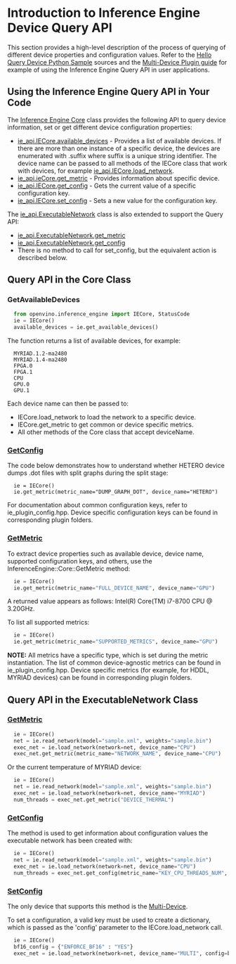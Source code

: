 # Introduction to Inference Engine Device Query API

This section provides a high-level description of the process of querying of different device properties and configuration values. Refer to the [Hello Query Device Python Sample](https://docs.openvinotoolkit.org/latest/openvino_inference_engine_ie_bridges_python_sample_hello_query_device_README.html) sources and the [Multi-Device Plugin guide](https://docs.openvinotoolkit.org/latest/openvino_docs_IE_DG_supported_plugins_MULTI.html) for example of using the Inference Engine Query API in user applications.

## Using the Inference Engine Query API in Your Code

The [Inference Engine Core](https://docs.openvinotoolkit.org/2021.1/ie_python_api/classie__api_1_1IECore.html) class provides the following API to query device information, set or get different device configuration properties:

* [ie_api.IECore.available_devices](https://docs.openvinotoolkit.org/latest/ie_python_api/classie__api_1_1IECore.html#a53ae93f362e9ceb7ffe27fcd20000025) - Provides a list of available devices. If there are more than one instance of a specific device, the devices are enumerated with .suffix where suffix is a unique string identifier. The device name can be passed to all methods of the IECore class that work with devices, for example [ie_api.IECore.load_network](https://docs.openvinotoolkit.org/latest/ie_python_api/classie__api_1_1IECore.html#ac9a2e043d14ccfa9c6bbf626cfd69fcc).
* [ie_api.ieCore.get_metric](https://docs.openvinotoolkit.org/latest/ie_python_api/classie__api_1_1IECore.html#af1cdf2ecbea6399c556957c2c2fdf8eb) - Provides information about specific device.
* [ie_api.IECore.get_config](https://docs.openvinotoolkit.org/latest/ie_python_api/classie__api_1_1IECore.html#a48764dec7c235d2374af8b8ef53c6363) - Gets the current value of a specific configuration key.
* [ie_api.IECore.set_config](https://docs.openvinotoolkit.org/latest/ie_python_api/classie__api_1_1IECore.html#a2c738cee90fca27146e629825c039a05)  - Sets a new value for the configuration key.

The [ie_api.ExecutableNetwork](https://docs.openvinotoolkit.org/latest/ie_python_api/classie__api_1_1ExecutableNetwork.html) class is also extended to support the Query API:
* [ie_api.ExecutableNetwork.get_metric](https://docs.openvinotoolkit.org/latest/ie_python_api/classie__api_1_1ExecutableNetwork.html#ab1266563989479fd897250390f4ca23b)
* [ie_api.ExecutableNetwork.get_config](https://docs.openvinotoolkit.org/latest/ie_python_api/classie__api_1_1ExecutableNetwork.html#a41880d0a92e9f34096f38b81b0fef3db)
* There is no method to call for set_config, but the equivalent action is described below.

## Query API in the Core Class

### GetAvailableDevices

```python
  from openvino.inference_engine import IECore, StatusCode
  ie = IECore()
  available_devices = ie.get_available_devices()
```

The function returns a list of available devices, for example:

<pre><code>  MYRIAD.1.2-ma2480
  MYRIAD.1.4-ma2480
  FPGA.0
  FPGA.1
  CPU
  GPU.0
  GPU.1
</code></pre>

Each device name can then be passed to:
- IECore.load_network to load the network to a specific device.
- IECore.get_metric to get common or device specific metrics.
- All other methods of the Core class that accept deviceName.

### [GetConfig](https://docs.openvinotoolkit.org/latest/ie_python_api/classie__api_1_1IECore.html#a48764dec7c235d2374af8b8ef53c6363)

The code below demonstrates how to understand whether HETERO device dumps .dot files with split graphs during the split stage:

<pre><code>  ie = IECore()
  ie.get_metric(metric_name="DUMP_GRAPH_DOT", device_name="HETERO")
</code></pre>

For documentation about common configuration keys, refer to ie_plugin_config.hpp. Device specific configuration keys can be found in corresponding plugin folders.

### [GetMetric](https://docs.openvinotoolkit.org/latest/ie_python_api/classie__api_1_1IECore.html#af1cdf2ecbea6399c556957c2c2fdf8eb)

To extract device properties such as available device, device name, supported configuration keys, and others, use the InferenceEngine::Core::GetMetric method:

```python
  ie = IECore()
  ie.get_metric(metric_name="FULL_DEVICE_NAME", device_name="GPU")
```

A returned value appears as follows: Intel(R) Core(TM) i7-8700 CPU @ 3.20GHz.

To list all supported metrics:

```python
  ie = IECore()
  ie.get_metric(metric_name="SUPPORTED_METRICS", device_name="GPU")
```


**NOTE:** All metrics have a specific type, which is set during the metric instantiation. The list of common device-agnostic metrics can be found in ie_plugin_config.hpp. Device specific metrics (for example, for HDDL, MYRIAD devices) can be found in corresponding plugin folders.

## Query API in the ExecutableNetwork Class

### [GetMetric](https://docs.openvinotoolkit.org/latest/ie_python_api/classie__api_1_1ExecutableNetwork.html#ab1266563989479fd897250390f4ca23b)

```python
  ie = IECore()
  net = ie.read_network(model="sample.xml", weights="sample.bin")
  exec_net = ie.load_network(network=net, device_name="CPU")
  exec_net.get_metric(metric_name="NETWORK_NAME", device_name="CPU") 
```

Or the current temperature of MYRIAD device:

```python
  ie = IECore()
  net = ie.read_network(model="sample.xml", weights="sample.bin")
  exec_net = ie.load_network(network=net, device_name="MYRIAD")
  num_threads = exec_net.get_metric("DEVICE_THERMAL")
```

### [GetConfig](https://docs.openvinotoolkit.org/latest/ie_python_api/classie__api_1_1ExecutableNetwork.html#a41880d0a92e9f34096f38b81b0fef3db)
The method is used to get information about configuration values the executable network has been created with:

```python
  ie = IECore()
  net = ie.read_network(model="sample.xml", weights="sample.bin")
  exec_net = ie.load_network(network=net, device_name="CPU")
  num_threads = exec_net.get_config(metric_name="KEY_CPU_THREADS_NUM", device_name="CPU")
```

### [SetConfig](https://docs.openvinotoolkit.org/latest/ie_python_api/classie__api_1_1IECore.html#a2c738cee90fca27146e629825c039a05)

The only device that supports this method is the [Multi-Device](https://docs.openvinotoolkit.org/latest/openvino_docs_IE_DG_supported_plugins_MULTI.html).

To set a configuration, a valid key must be used to create a dictionary, which is passed as the 'config' parameter to the IECore.load_network call.
```python
  ie = IECore()
  bf16_config = {"ENFORCE_BF16" : "YES"}
  exec_net = ie.load_network(network=net, device_name="MULTI", config=bf16_config)
```




